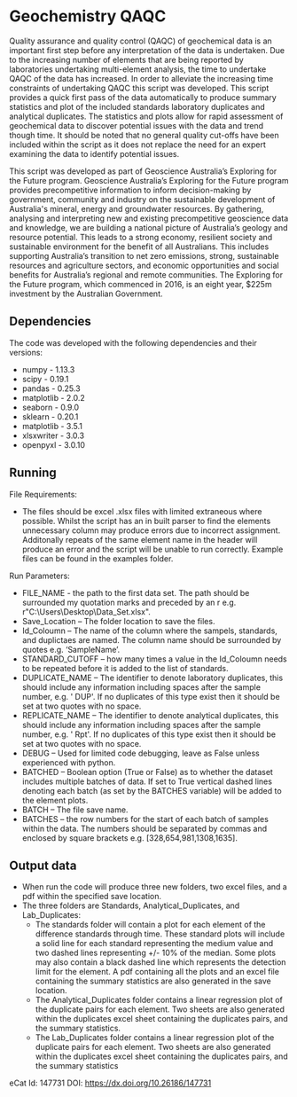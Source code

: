 # Geochemistry QAQC

Quality assurance and quality control (QAQC) of geochemical data is an important first step before any interpretation of the data is undertaken. Due to the increasing number of elements that are being reported by laboratories undertaking multi-element analysis, the time to undertake QAQC of the data has increased. In order to alleviate the increasing time constraints of undertaking QAQC this script was developed. This script provides a quick first pass of the data automatically to produce summary statistics and plot of the included standards laboratory duplicates and analytical duplicates. The statistics and plots allow for rapid assessment of geochemical data to discover potential issues with the data and trend though time. It should be noted that no general quality cut-offs have been included within the script as it does not replace the need for an expert examining the data to identify potential issues. 

This script was developed as part of Geoscience Australia’s Exploring for the Future program. Geoscience Australia’s Exploring for the Future program provides precompetitive information to inform decision-making by government, community and industry on the sustainable development of Australia's mineral, energy and groundwater resources. By gathering, analysing and interpreting new and existing precompetitive geoscience data and knowledge, we are building a national picture of Australia’s geology and resource potential. This leads to a strong economy, resilient society and sustainable environment for the benefit of all Australians. This includes supporting Australia’s transition to net zero emissions, strong, sustainable resources and agriculture sectors, and economic opportunities and social benefits for Australia’s regional and remote communities. The Exploring for the Future program, which commenced in 2016, is an eight year, $225m investment by the Australian Government.

## Dependencies
The code was developed with the following dependencies and their versions:
* numpy - 1.13.3
* scipy - 0.19.1
* pandas - 0.25.3
* matplotlib - 2.0.2
* seaborn - 0.9.0
* sklearn - 0.20.1
* matplotlib - 3.5.1
* xlsxwriter - 3.0.3
* openpyxl - 3.0.10

## Running
File Requirements: 
* The files should be excel .xlsx files with limited extraneous where possible. Whilst the script has an in built parser to find the elements unnecessary column may produce errors due to incorrect assignment. Additonally repeats of the same element name in the header will produce an error and the script will be unable to run correctly. Example files can be found in the examples folder.

Run Parameters:
* FILE_NAME - the path to the first data set. The path should be surrounded my quotation marks and preceded by an r e.g.  r"C:\Users\Desktop\Data_Set.xlsx".
* Save_Location – The folder location to save the files.
* Id_Coloumn – The name of the column where the sampels, standards, and duplictaes are named. The column name should be surrounded by quotes e.g. ‘SampleName’.
* STANDARD_CUTOFF – how many times a value in the Id_Coloumn needs to be repeated before it is added to the list of standards.
* DUPLICATE_NAME – The identifier to denote laboratory duplicates, this should include any information including spaces after the sample number, e.g. ' DUP'. If no duplicates of this type exist then it should be set at two quotes with no space.
* REPLICATE_NAME – The identifier to denote analytical duplicates, this should include any information including spaces after the sample number, e.g. ' Rpt'. If no duplicates of this type exist then it should be set at two quotes with no space.
* DEBUG – Used for limited code debugging, leave as False unless experienced with python.
* BATCHED – Boolean option (True or False) as to whether the dataset includes multiple batches of data. If set to True vertical dashed lines denoting each batch (as set by the BATCHES variable) will be added to the element plots.
* BATCH – The file save name.
* BATCHES – the row numbers for the start of each batch of samples within the data. The numbers should be separated by commas and enclosed by square brackets e.g. [328,654,981,1308,1635].

## Output data
* When run the code will produce three new folders, two excel files, and a pdf within the specified save location.
* The three folders are Standards, Analytical_Duplicates, and Lab_Duplicates:
  * The standards folder will contain a plot for each element of the difference standards through time. These standard plots will include a solid line for each standard representing the medium value and two dashed lines representing +/- 10% of the median. Some plots may also contain a black dashed line which represents the detection limit for the element. A pdf containing all the plots and an excel file containing the summary statistics are also generated in the save location. 
  * The Analytical_Duplicates folder contains a linear regression plot of the duplicate pairs for each element. Two sheets are also generated within the duplicates excel sheet containing the duplicates pairs, and the summary statistics.
  * The Lab_Duplicates folder contains a linear regression plot of the duplicate pairs for each element. Two sheets are also generated within the duplicates excel sheet containing the duplicates pairs, and the summary statistics

eCat Id: 147731
DOI: https://dx.doi.org/10.26186/147731

